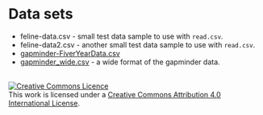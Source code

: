 # Data sets

* feline-data.csv - small test data sample to use with `read.csv`.
* feline-data2.csv - another small test data sample to use with `read.csv`.
* [gapminder-FiverYearData.csv](https://raw.githubusercontent.com/resbaz/r-novice-gapminder-files/master/data/gapminder-FiveYearData.csv) 
* [gapminder_wide.csv](https://raw.githubusercontent.com/swcarpentry/r-novice-gapminder/gh-pages/_episodes_rmd/data/gapminder_wide.csv) - a wide format of the gapminder data.

<br>
<a rel="license" href="http://creativecommons.org/licenses/by/4.0/">
<img alt="Creative Commons Licence" style="border-width:0" src="https://i.creativecommons.org/l/by/4.0/88x31.png" />
</a><br />
This work is licensed under a <a rel="license" href="http://creativecommons.org/licenses/by/4.0/">
Creative Commons Attribution 4.0 International License</a>.
